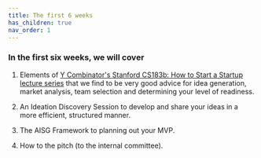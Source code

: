 ```yaml
---
title: The first 6 weeks
has_children: true
nav_order: 1
---
```


### In the first six weeks, we will cover

1. Elements of [Y Combinator's Stanford CS183b: How to Start a Startup lecture series](https://www.youtube.com/playlist?list=PL11qn6zM2Y3bMZdChxEqHKaCaKUjwItGL "Y Combinator's Stanford CS183b: How to Start a Startup lecture series") that we find to be very good advice for idea generation, market analysis, team selection and determining your level of readiness.

2. An Ideation Discovery Session to develop and share your ideas in a more efficient, structured manner.

3. The AISG Framework to planning out your MVP.

4. How to the pitch (to the internal committee).

